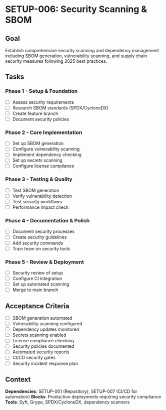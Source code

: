 # SETUP-006: Security Scanning & SBOM

## Goal

Establish comprehensive security scanning and dependency management including SBOM generation, vulnerability scanning, and supply chain security measures following 2025 best practices.

## Tasks

### Phase 1 - Setup & Foundation
- [ ] Assess security requirements
- [ ] Research SBOM standards (SPDX/CycloneDX)
- [ ] Create feature branch
- [ ] Document security policies

### Phase 2 - Core Implementation
- [ ] Set up SBOM generation
- [ ] Configure vulnerability scanning
- [ ] Implement dependency checking
- [ ] Set up secrets scanning
- [ ] Configure license compliance

### Phase 3 - Testing & Quality
- [ ] Test SBOM generation
- [ ] Verify vulnerability detection
- [ ] Test security workflows
- [ ] Performance impact check

### Phase 4 - Documentation & Polish
- [ ] Document security processes
- [ ] Create security guidelines
- [ ] Add security commands
- [ ] Train team on security tools

### Phase 5 - Review & Deployment
- [ ] Security review of setup
- [ ] Configure CI integration
- [ ] Set up automated scanning
- [ ] Merge to main branch

## Acceptance Criteria

- [ ] SBOM generation automated
- [ ] Vulnerability scanning configured
- [ ] Dependency updates monitored
- [ ] Secrets scanning enabled
- [ ] License compliance checking
- [ ] Security policies documented
- [ ] Automated security reports
- [ ] CI/CD security gates
- [ ] Security incident response plan

## Context

**Dependencies**: SETUP-001 (Repository), SETUP-007 (CI/CD for automation)
**Blocks**: Production deployments requiring security compliance
**Tools**: Syft, Grype, SPDX/CycloneDX, dependency scanners